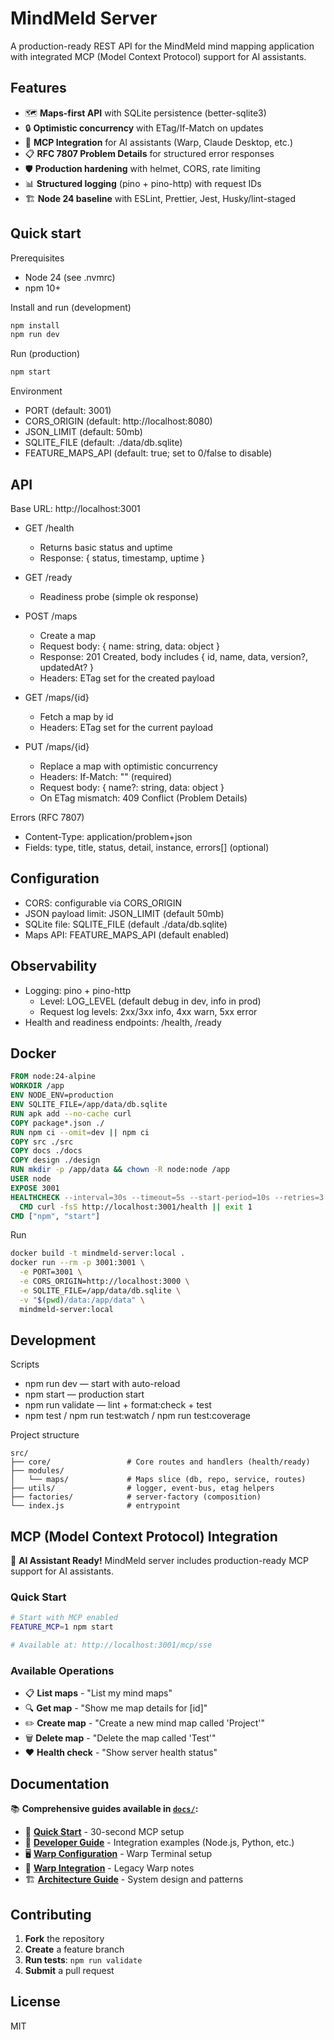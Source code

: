 # MindMeld Server

A production-ready REST API for the MindMeld mind mapping application with integrated MCP (Model Context Protocol) support for AI assistants.

## Features

- 🗺️ **Maps-first API** with SQLite persistence (better-sqlite3)
- 🔒 **Optimistic concurrency** with ETag/If-Match on updates
- 🤖 **MCP Integration** for AI assistants (Warp, Claude Desktop, etc.)
- 📋 **RFC 7807 Problem Details** for structured error responses
- 🛡️ **Production hardening** with helmet, CORS, rate limiting
- 📊 **Structured logging** (pino + pino-http) with request IDs
- 🏗️ **Node 24 baseline** with ESLint, Prettier, Jest, Husky/lint-staged

## Quick start

Prerequisites

- Node 24 (see .nvmrc)
- npm 10+

Install and run (development)

```bash
npm install
npm run dev
```

Run (production)

```bash
npm start
```

Environment

- PORT (default: 3001)
- CORS_ORIGIN (default: http://localhost:8080)
- JSON_LIMIT (default: 50mb)
- SQLITE_FILE (default: ./data/db.sqlite)
- FEATURE_MAPS_API (default: true; set to 0/false to disable)

## API

Base URL: http://localhost:3001

- GET /health
  - Returns basic status and uptime
  - Response: { status, timestamp, uptime }

- GET /ready
  - Readiness probe (simple ok response)

- POST /maps
  - Create a map
  - Request body: { name: string, data: object }
  - Response: 201 Created, body includes { id, name, data, version?, updatedAt? }
  - Headers: ETag set for the created payload

- GET /maps/{id}
  - Fetch a map by id
  - Headers: ETag set for the current payload

- PUT /maps/{id}
  - Replace a map with optimistic concurrency
  - Headers: If-Match: "<etag>" (required)
  - Request body: { name?: string, data: object }
  - On ETag mismatch: 409 Conflict (Problem Details)

Errors (RFC 7807)

- Content-Type: application/problem+json
- Fields: type, title, status, detail, instance, errors[] (optional)

## Configuration

- CORS: configurable via CORS_ORIGIN
- JSON payload limit: JSON_LIMIT (default 50mb)
- SQLite file: SQLITE_FILE (default ./data/db.sqlite)
- Maps API: FEATURE_MAPS_API (default enabled)

## Observability

- Logging: pino + pino-http
  - Level: LOG_LEVEL (default debug in dev, info in prod)
  - Request log levels: 2xx/3xx info, 4xx warn, 5xx error
- Health and readiness endpoints: /health, /ready

## Docker

```dockerfile
FROM node:24-alpine
WORKDIR /app
ENV NODE_ENV=production
ENV SQLITE_FILE=/app/data/db.sqlite
RUN apk add --no-cache curl
COPY package*.json ./
RUN npm ci --omit=dev || npm ci
COPY src ./src
COPY docs ./docs
COPY design ./design
RUN mkdir -p /app/data && chown -R node:node /app
USER node
EXPOSE 3001
HEALTHCHECK --interval=30s --timeout=5s --start-period=10s --retries=3 \
  CMD curl -fsS http://localhost:3001/health || exit 1
CMD ["npm", "start"]
```

Run

```bash
docker build -t mindmeld-server:local .
docker run --rm -p 3001:3001 \
  -e PORT=3001 \
  -e CORS_ORIGIN=http://localhost:3000 \
  -e SQLITE_FILE=/app/data/db.sqlite \
  -v "$(pwd)/data:/app/data" \
  mindmeld-server:local
```

## Development

Scripts

- npm run dev — start with auto-reload
- npm start — production start
- npm run validate — lint + format:check + test
- npm test / npm run test:watch / npm run test:coverage

Project structure

```
src/
├── core/                 # Core routes and handlers (health/ready)
├── modules/
│   └── maps/             # Maps slice (db, repo, service, routes)
├── utils/                # logger, event-bus, etag helpers
├── factories/            # server-factory (composition)
└── index.js              # entrypoint
```

## MCP (Model Context Protocol) Integration

🤖 **AI Assistant Ready!** MindMeld server includes production-ready MCP support for AI assistants.

### Quick Start

```bash
# Start with MCP enabled
FEATURE_MCP=1 npm start

# Available at: http://localhost:3001/mcp/sse
```

### Available Operations

- 📋 **List maps** - "List my mind maps"
- 🔍 **Get map** - "Show me map details for [id]"
- ✏️ **Create map** - "Create a new mind map called 'Project'"
- 🗑️ **Delete map** - "Delete the map called 'Test'"
- ❤️ **Health check** - "Show server health status"

## Documentation

📚 **Comprehensive guides available in [`docs/`](docs/):**

- 🚀 **[Quick Start](docs/mcp-quick-start.md)** - 30-second MCP setup
- 🔧 **[Developer Guide](docs/mcp-developer-guide.md)** - Integration examples (Node.js, Python, etc.)
- 🖥️ **[Warp Configuration](docs/warp-mcp-config.md)** - Warp Terminal setup
- 🔗 **[Warp Integration](docs/warp-integration.md)** - Legacy Warp notes
- 🏗️ **[Architecture Guide](docs/architecture.md)** - System design and patterns

## Contributing

1. **Fork** the repository
2. **Create** a feature branch
3. **Run tests**: `npm run validate`
4. **Submit** a pull request

## License

MIT
